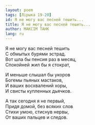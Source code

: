 ```yaml
---
layout: poem
tags: [Лірыка 19-20]
id: Я не могу вас песней тешить...
title: Я не могу вас песней тешить...
author: МАКСІМ ТАНК
lang: ru
---
```



Я не могу вас песней тешить  
С обмытых бурями эстрад.  
Вот шла бы пенсия раз в месяц,  
Спокойней жил бы я стократ,  

И меньше слышал бы укоров  
Богемы пьяных мастаков,  
И ваших восхвалений хоры,  
И свисты купленных дьячков.  

А так сегодня я не первый,  
Придя домой, без всяких слов  
Стихи умою, стиснув нервы,  
От ваших пальцев и следов.  
